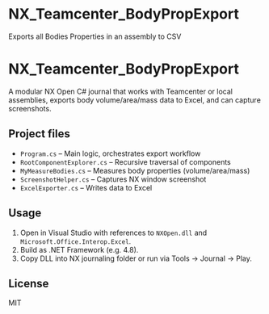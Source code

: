# NX_Teamcenter_BodyPropExport
Exports all Bodies Properties in an assembly to CSV


# NX_Teamcenter_BodyPropExport

A modular NX Open C# journal that works with Teamcenter or local assemblies, 
exports body volume/area/mass data to Excel, and can capture screenshots.

## Project files

- `Program.cs` – Main logic, orchestrates export workflow  
- `RootComponentExplorer.cs` – Recursive traversal of components  
- `MyMeasureBodies.cs` – Measures body properties (volume/area/mass)  
- `ScreenshotHelper.cs` – Captures NX window screenshot  
- `ExcelExporter.cs` – Writes data to Excel  

## Usage

1. Open in Visual Studio with references to `NXOpen.dll` and `Microsoft.Office.Interop.Excel`.
2. Build as .NET Framework (e.g. 4.8).
3. Copy DLL into NX journaling folder or run via Tools → Journal → Play.

## License

MIT
